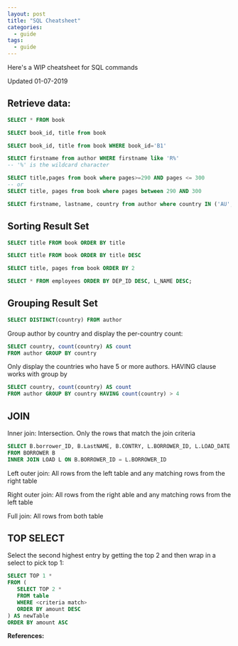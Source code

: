 ```yaml
---
layout: post
title: "SQL Cheatsheet"
categories:
  - guide
tags:
  - guide
---
```


Here's a WIP cheatsheet for SQL commands

Updated 01-07-2019
## Retrieve data:
```sql
SELECT * FROM book

SELECT book_id, title from book

SELECT book_id, title from book WHERE book_id='B1'

SELECT firstname from author WHERE firstname like 'R%'
-- '%' is the wildcard character

SELECT title,pages from book where pages>=290 AND pages <= 300
-- or
SELECT title, pages from book where pages between 290 AND 300

SELECT firstname, lastname, country from author where country IN ('AU', 'BR')
```

## Sorting Result Set
```sql
SELECT title FROM book ORDER BY title

SELECT title FROM book ORDER BY title DESC

SELECT title, pages from book ORDER BY 2

SELECT * FROM employees ORDER BY DEP_ID DESC, L_NAME DESC;
```

## Grouping Result Set
```sql
SELECT DISTINCT(country) FROM author
```

Group author by country and display the per-country count:
```sql
SELECT country, count(country) AS count
FROM author GROUP BY country
```

Only display the countries who have 5 or more authors. HAVING clause works with group by

```sql
SELECT country, count(country) AS count
FROM author GROUP BY country HAVING count(country) > 4
```
## JOIN
Inner join: Intersection. Only the rows that match the join criteria

```sql
SELECT B.borrower_ID, B.LastNAME, B.CONTRY, L.BORROWER_ID, L.LOAD_DATE
FROM BORROWER B
INNER JOIN LOAD L ON B.BORROWER_ID = L.BORROWER_ID
```

Left outer join: All rows from the left table and any matching rows from the right table

Right outer join: All rows from the right able and any matching rows from the left table

Full join: All rows from both table

## TOP SELECT
Select the second highest entry by getting the top 2 and then wrap in a select to pick top 1:

```sql
SELECT TOP 1 *
FROM (
   SELECT TOP 2 *
   FROM table
   WHERE <criteria match>
   ORDER BY amount DESC
) AS newTable
ORDER BY amount ASC
```
**References:**
